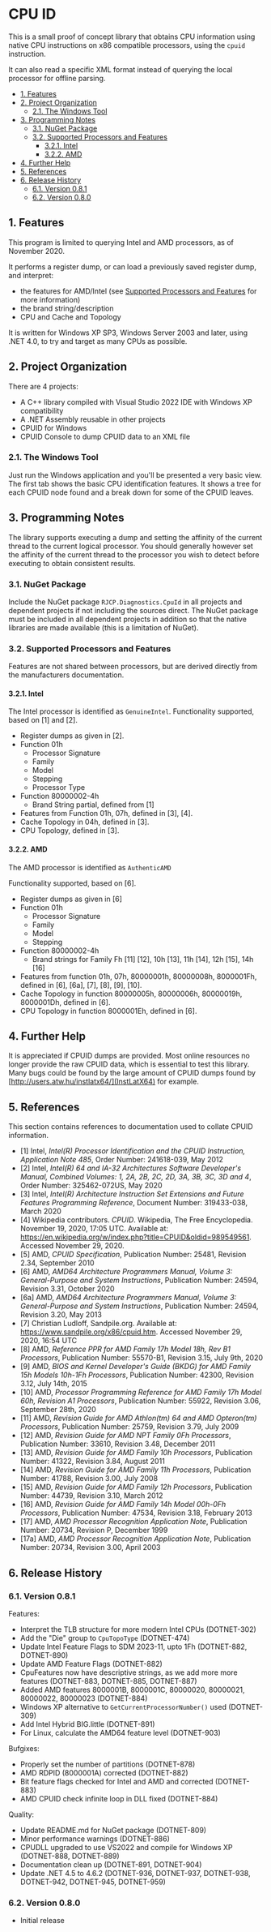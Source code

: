# CPU ID <!-- omit in toc -->

This is a small proof of concept library that obtains CPU information using
native CPU instructions on x86 compatible processors, using the `cpuid`
instruction.

It can also read a specific XML format instead of querying the local processor
for offline parsing.

- [1. Features](#1-features)
- [2. Project Organization](#2-project-organization)
  - [2.1. The Windows Tool](#21-the-windows-tool)
- [3. Programming Notes](#3-programming-notes)
  - [3.1. NuGet Package](#31-nuget-package)
  - [3.2. Supported Processors and Features](#32-supported-processors-and-features)
    - [3.2.1. Intel](#321-intel)
    - [3.2.2. AMD](#322-amd)
- [4. Further Help](#4-further-help)
- [5. References](#5-references)
- [6. Release History](#6-release-history)
  - [6.1. Version 0.8.1](#61-version-081)
  - [6.2. Version 0.8.0](#62-version-080)

## 1. Features

This program is limited to querying Intel and AMD processors, as of November
2020.

It performs a register dump, or can load a previously saved register dump, and
interpret:

- the features for AMD/Intel (see [Supported Processors and
  Features](#31-supported-processors-and-features) for more information)
- the brand string/description
- CPU and Cache and Topology

It is written for Windows XP SP3, Windows Server 2003 and later, using .NET 4.0,
to try and target as many CPUs as possible.

## 2. Project Organization

There are 4 projects:

- A C++ library compiled with Visual Studio 2022 IDE with Windows XP
  compatibility
- A .NET Assembly reusable in other projects
- CPUID for Windows
- CPUID Console to dump CPUID data to an XML file

### 2.1. The Windows Tool

Just run the Windows application and you'll be presented a very basic view. The
first tab shows the basic CPU identification features. It shows a tree for each
CPUID node found and a break down for some of the CPUID leaves.

## 3. Programming Notes

The library supports executing a dump and setting the affinity of the current
thread to the current logical processor. You should generally however set the
affinity of the current thread to the processor you wish to detect before
executing to obtain consistent results.

### 3.1. NuGet Package

Include the NuGet package `RJCP.Diagnostics.CpuId` in all projects and dependent
projects if not including the sources direct. The NuGet package must be included
in all dependent projects in addition so that the native libraries are made
available (this is a limitation of NuGet).

### 3.2. Supported Processors and Features

Features are not shared between processors, but are derived directly from the
manufacturers documentation.

#### 3.2.1. Intel

The Intel processor is identified as `GenuineIntel`. Functionality supported,
based on [1] and [2].

- Register dumps as given in [2].
- Function 01h
  - Processor Signature
  - Family
  - Model
  - Stepping
  - Processor Type
- Function 80000002-4h
  - Brand String partial, defined from [1]
- Features from Function 01h, 07h, defined in [3], [4].
- Cache Topology in 04h, defined in [3].
- CPU Topology, defined in [3].

#### 3.2.2. AMD

The AMD processor is identified as `AuthenticAMD`

Functionality supported, based on [6].

- Register dumps as given in [6]
- Function 01h
  - Processor Signature
  - Family
  - Model
  - Stepping
- Function 80000002-4h
  - Brand strings for Family Fh [11] [12], 10h [13], 11h [14], 12h [15], 14h
    [16]
- Features from function 01h, 07h, 80000001h, 80000008h, 8000001Fh, defined in
  [6], [6a], [7], [8], [9], [10].
- Cache Topology in function 80000005h, 80000006h, 80000019h, 8000001Dh, defined
  in [6].
- CPU Topology in function 8000001Eh, defined in [6].

## 4. Further Help

It is appreciated if CPUID dumps are provided. Most online resources no longer
provide the raw CPUID data, which is essential to test this library. Many bugs
could be found by the large amount of CPUID dumps found by
[http://users.atw.hu/instlatx64/](InstLatX64) for example.

## 5. References

This section contains references to documentation used to collate CPUID
information.

- [1] Intel, _Intel(R) Processor Identification and the CPUID Instruction,
  Application Note 485_, Order Number: 241618-039, May 2012
- [2] Intel, _Intel(R) 64 and IA-32 Architectures Software Developer's Manual,
  Combined Volumes: 1, 2A, 2B, 2C, 2D, 3A, 3B, 3C, 3D and 4_, Order Number:
  325462-072US, May 2020
- [3] Intel, _Intel(R) Architecture Instruction Set Extensions and Future
  Features Programming Reference_, Document Number: 319433-038, March 2020
- [4] Wikipedia contributors. _CPUID_. Wikipedia, The Free Encyclopedia.
  November 19, 2020, 17:05 UTC. Available at:
  https://en.wikipedia.org/w/index.php?title=CPUID&oldid=989549561. Accessed
  November 29, 2020.
- [5] AMD, _CPUID Specification_, Publication Number: 25481, Revision 2.34,
  September 2010
- [6] AMD, _AMD64 Architecture Programmers Manual, Volume 3: General-Purpose and
  System Instructions_, Publication Number: 24594, Revision 3.31, October 2020
- [6a] AMD, _AMD64 Architecture Programmers Manual, Volume 3: General-Purpose and
  System Instructions_, Publication Number: 24594, Revision 3.20, May 2013
- [7] Christian Ludloff, Sandpile.org. Available at:
  https://www.sandpile.org/x86/cpuid.htm. Accessed November 29, 2020, 16:54 UTC
- [8] AMD, _Reference PPR for AMD Family 17h Model 18h, Rev B1 Processors_,
  Publication Number: 55570-B1, Revision 3.15, July 9th, 2020
- [9] AMD, _BIOS and Kernel Developer's Guide (BKDG) for AMD Family 15h Models
  10h-1Fh Processors_, Publication Number: 42300, Revision 3.12, July 14th, 2015
- [10] AMD, _Processor Programming Reference for AMD Family 17h Model 60h,
  Revision A1 Processors_, Publication Number: 55922, Revision 3.06, September
  28th, 2020
- [11] AMD, _Revision Guide for AMD Athlon(tm) 64 and AMD Opteron(tm)
  Processors_, Publication Number: 25759, Revision 3.79, July 2009
- [12] AMD, _Revision Guide for AMD NPT Family 0Fh Processors_, Publication
  Number: 33610, Revision 3.48, December 2011
- [13] AMD, _Revision Guide for AMD Family 10h Processors_, Publication Number:
  41322, Revision 3.84, August 2011
- [14] AMD, _Revision Guide for AMD Family 11h Processors_, Publication Number:
  41788, Revision 3.00, July 2008
- [15] AMD, _Revision Guide for AMD Family 12h Processors_, Publication Number:
  44739, Revision 3.10, March 2012
- [16] AMD, _Revision Guide for AMD Family 14h Model 00h-0Fh Processors_,
  Publication Number: 47534, Revision 3.18, February 2013
- [17] AMD, _AMD Processor Recognition Application Note_, Publication Number:
  20734, Revision P, December 1999
- [17a] AMD, _AMD Processor Recognition Application Note_, Publication Number:
  20734, Revision 3.00, April 2003

## 6. Release History

### 6.1. Version 0.8.1

Features:

- Interpret the TLB structure for more modern Intel CPUs (DOTNET-302)
- Add the "Die" group to `CpuTopoType` (DOTNET-474)
- Update Intel Feature Flags to SDM 2023-11, upto 1Fh (DOTNET-882, DOTNET-890)
- Update AMD Feature Flags (DOTNET-882)
- CpuFeatures now have descriptive strings, as we add more more features
  (DOTNET-883, DOTNET-885, DOTNET-887)
- Added AMD features 8000001B, 8000001C, 80000020, 80000021, 80000022, 80000023
  (DOTNET-884)
- Windows XP alternative to `GetCurrentProcessorNumber()` used (DOTNET-309)
- Add Intel Hybrid BIG.little (DOTNET-891)
- For Linux, calculate the AMD64 feature level (DOTNET-903)

Bufgixes:

- Properly set the number of partitions (DOTNET-878)
- AMD RDPID (8000001A) corrected (DOTNET-882)
- Bit feature flags checked for Intel and AMD and corrected (DOTNET-883)
- AMD CPUID check infinite loop in DLL fixed (DOTNET-884)

Quality:

- Update README.md for NuGet package (DOTNET-809)
- Minor performance warnings (DOTNET-886)
- CPUDLL upgraded to use VS2022 and compile for Windows XP (DOTNET-888,
  DOTNET-889)
- Documentation clean up (DOTNET-891, DOTNET-904)
- Update .NET 4.5 to 4.6.2 (DOTNET-936, DOTNET-937, DOTNET-938, DOTNET-942,
  DOTNET-945, DOTNET-959)

### 6.2. Version 0.8.0

- Initial release